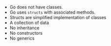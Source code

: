  - Go does not have classes.
 - Go uses `structs` with associated methods.
 - Structs are simplified implementation of classes
  - A collection of data
  - No inheritance 
  - No constructors
  - No generics
